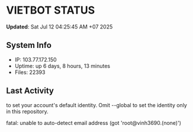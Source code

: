 # VIETBOT STATUS
**Updated**: Sat Jul 12 04:25:45 AM +07 2025

## System Info
- IP: 103.77.172.150
- Uptime: up 6 days, 8 hours, 13 minutes
- Files: 22393

## Last Activity

to set your account's default identity.
Omit --global to set the identity only in this repository.

fatal: unable to auto-detect email address (got 'root@vinh3690.(none)')
